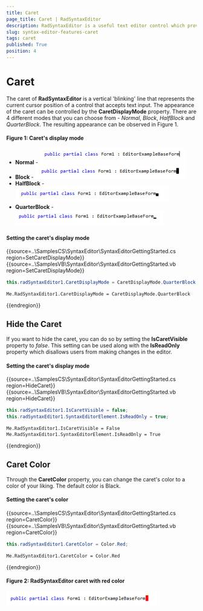 ```yaml
---
title: Caret
page_title: Caret | RadSyntaxEditor
description: RadSyntaxEditor is a useful text editor control which provides built-in syntax highlighting and code editing experience
slug: syntax-editor-features-caret
tags: caret
published: True
position: 4
---
```


# Caret

The caret of **RadSyntaxEditor** is a vertical 'blinking' line that represents the current cursor position of a control that accepts text input. The appearance of the caret can be controlled by the **CaretDisplayMode** property. There are 4 different modes that you can choose from - *Normal*, *Block*, *HalfBlock* and *QuarterBlock*. The resulting appearance can be observed in Figure 1.

#### Figure 1: Caret's display mode

* **Normal** - ![features-caret001](images/caret001.png)
* **Block** -  ![features-caret001](images/caret002.png)
* **HalfBlock** - ![features-caret001](images/caret003.png)
* **QuarterBlock** - ![features-caret004](images/caret004.png)

#### Setting the caret's display mode

{{source=..\SamplesCS\SyntaxEditor\SyntaxEditorGettingStarted.cs region=SetCaretDisplayMode}} 
{{source=..\SamplesVB\SyntaxEditor\SyntaxEditorGettingStarted.vb region=SetCaretDisplayMode}}

````C#
this.radSyntaxEditor1.CaretDisplayMode = CaretDisplayMode.QuarterBlock;

````
````VB.NET
Me.RadSyntaxEditor1.CaretDisplayMode = CaretDisplayMode.QuarterBlock

````

{{endregion}} 

## Hide the Caret

If you want to hide the caret, you can do so by setting the **IsCaretVisible** property to *false*. This setting can be used along with the **IsReadOnly** property which disallows users from making changes in the editor.

#### Setting the caret's display mode

{{source=..\SamplesCS\SyntaxEditor\SyntaxEditorGettingStarted.cs region=HideCaret}} 
{{source=..\SamplesVB\SyntaxEditor\SyntaxEditorGettingStarted.vb region=HideCaret}}

````C#
this.radSyntaxEditor1.IsCaretVisible = false;
this.radSyntaxEditor1.SyntaxEditorElement.IsReadOnly = true;

````
````VB.NET
Me.RadSyntaxEditor1.IsCaretVisible = False
Me.RadSyntaxEditor1.SyntaxEditorElement.IsReadOnly = True

````

{{endregion}} 

## Caret Color

Through the **CaretColor** property, you can change the caret's color to a color of your liking. The default color is Black.

#### Setting the caret's color

{{source=..\SamplesCS\SyntaxEditor\SyntaxEditorGettingStarted.cs region=CaretColor}} 
{{source=..\SamplesVB\SyntaxEditor\SyntaxEditorGettingStarted.vb region=CaretColor}}

````C#
this.radSyntaxEditor1.CaretColor = Color.Red;

````
````VB.NET
Me.RadSyntaxEditor1.CaretColor = Color.Red

````

{{endregion}} 

#### Figure 2: RadSyntaxEditor caret with red color
![features-caret001](images/caret005.png)

